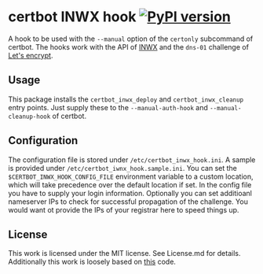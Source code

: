# certbot INWX hook [![PyPI version](https://badge.fury.io/py/certbot-inwx-hook.svg)](https://badge.fury.io/py/certbot-inwx-hook)

A hook to be used with the `--manual` option of the `certonly` subcommand of
certbot. The hooks work with the API of [INWX](https://inwx.com) and the
`dns-01` challenge of [Let's encrypt](https://lets-encrypt.org).

## Usage
This package installs the `certbot_inwx_deploy` and `certbot_inwx_cleanup`
entry points. Just supply these to the `--manual-auth-hook` and
`--manual-cleanup-hook` of certbot.

## Configuration
The configuration file is stored under `/etc/certbot_inwx_hook.ini`. A sample
is provided under `/etc/certbot_iwnx_hook.sample.ini`. You can set the
`$CERTBOT_INWX_HOOK_CONFIG_FILE` environment variable to a custom location,
which will take precedence over the default location if set.
In the config file you have to supply your login information. Optionally you
can set additioanl nameserver IPs to check for successful propagation of the
challenge. You would want ot provide the IPs of your registrar here to speed
things up.

## License
This work is licensed under the MIT license. See License.md for details.
Additionally this work is loosely based on
[this](https://github.com/inwx/python2.7-client) code.
